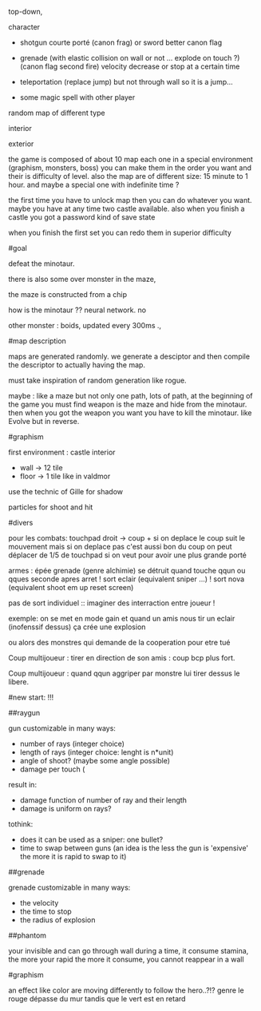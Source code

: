 top-down,

character 
* shotgun courte porté (canon frag) or sword better canon flag

* grenade (with elastic collision on wall or not ... explode on touch ?) (canon flag second fire)
velocity decrease or stop at a certain time

* teleportation (replace jump) but not through wall so it is a jump...	

* some magic spell with other player

random map of different type

interior

exterior


the game is composed of about 10 map each one in a special environment (graphism, monsters, boss) you can make them in the order you want and their is difficulty of level.
also the map are of different size: 15 minute to 1 hour. and maybe a special one with indefinite time ?

the first time you have to unlock map then you can do whatever you want. maybe you have at any time two castle available.
also when you finish a castle you got a password kind of save state

when you finish the first set you can redo them in superior difficulty

#goal

defeat the minotaur.

there is also some over monster in the maze,

the maze is constructed from a chip

how is the minotaur ?? neural network. no

other monster : boids, updated every 300ms .,

#map description

maps are generated randomly.
we generate a desciptor and then compile the descriptor to actually having the map.

must take inspiration of random generation like rogue.

maybe : 
like a maze but not only one path, lots of path, at the beginning of the game you must find weapon is the maze and hide from the minotaur.
then when you got the weapon you want you have to kill the minotaur. like Evolve but in reverse.


#graphism

first environment : castle interior
* wall -> 12 tile
* floor -> 1 tile 
like in valdmor

use the technic of Gille for shadow

particles for shoot and hit

#divers

pour les combats:
	touchpad droit -> coup + si on deplace le coup suit le mouvement 
		mais si on deplace pas c'est aussi bon
		du coup on peut déplacer de 1/5 de touchpad si on veut pour avoir
		une plus grande porté

armes :
	épée
	grenade (genre alchimie) se détruit quand touche qqun ou qques seconde apres arret 
!	sort eclair (equivalent sniper ...)
!	sort nova (equivalent shoot em up reset screen)

pas de sort individuel :: imaginer des interraction entre joueur !

exemple: on se met en mode gain et quand un amis nous tir un eclair (inofenssif dessus) ça crée une explosion

ou alors des monstres qui demande de la cooperation pour etre tué

Coup multijoueur : tirer en direction de son amis : coup bcp plus fort.

Coup multijoueur : quand qqun aggriper par monstre lui tirer dessus le libere.

#new start: !!!

##raygun

gun customizable in many ways:
* number of rays (integer choice)
* length of rays (integer choice: lenght is n*unit)
* angle of shoot? (maybe some angle possible)
* damage per touch (

result in: 
* damage function of number of ray and their length
* damage is uniform on rays?

tothink:
* does it can be used as a sniper: one bullet?
* time to swap between guns 
  (an idea is the less the gun is 'expensive' 
  the more it is rapid to swap to it)

##grenade

grenade customizable in many ways:
* the velocity
* the time to stop
* the radius of explosion

##phantom

your invisible and can go through wall during a time,
it consume stamina, the more your rapid the more it consume,
you cannot reappear in a wall

#graphism

an effect like color are moving differently to follow the hero..?!?
genre le rouge dépasse du mur tandis que le vert est en retard
